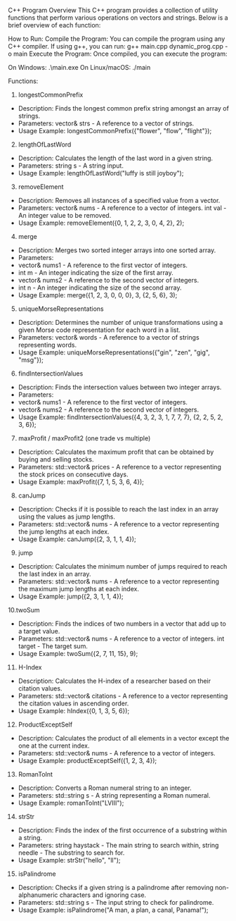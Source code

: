 C++ Program Overview
This C++ program provides a collection of utility functions that perform various operations on vectors and strings. Below is a brief overview of each function:

How to Run:
Compile the Program: You can compile the program using any C++ compiler. If using g++, you can run:
g++ main.cpp dynamic_prog.cpp -o main
Execute the Program: Once compiled, you can execute the program:

On Windows: .\main.exe
On Linux/macOS: ./main

Functions:

1. longestCommonPrefix
 * Description: Finds the longest common prefix string amongst an array of strings.
 * Parameters: vector<string>& strs - A reference to a vector of strings.
 * Usage Example: longestCommonPrefix({"flower", "flow", "flight"});

2. lengthOfLastWord
 * Description: Calculates the length of the last word in a given string.
 * Parameters: string s - A string input.
 * Usage Example: lengthOfLastWord("luffy is still joyboy");

3. removeElement
 * Description: Removes all instances of a specified value from a vector.
 * Parameters: vector<int>& nums - A reference to a vector of integers. int val - An integer value to be removed.
 * Usage Example: removeElement({0, 1, 2, 2, 3, 0, 4, 2}, 2);

4. merge
 * Description: Merges two sorted integer arrays into one sorted array.
 * Parameters:
 *   vector<int>& nums1 - A reference to the first vector of integers.
 *   int m - An integer indicating the size of the first array.
 *   vector<int>& nums2 - A reference to the second vector of integers.
 *   int n - An integer indicating the size of the second array.
 * Usage Example: merge({1, 2, 3, 0, 0, 0}, 3, {2, 5, 6}, 3);

5. uniqueMorseRepresentations
 * Description: Determines the number of unique transformations using a given Morse code representation for each word in a list.
 * Parameters: vector<string>& words - A reference to a vector of strings representing words.
 * Usage Example: uniqueMorseRepresentations({"gin", "zen", "gig", "msg"});

6. findIntersectionValues
 * Description: Finds the intersection values between two integer arrays.
 * Parameters:
 *   vector<int>& nums1 - A reference to the first vector of integers.
 *   vector<int>& nums2 - A reference to the second vector of integers.
 * Usage Example: findIntersectionValues({4, 3, 2, 3, 1, 7, 7, 7}, {2, 2, 5, 2, 3, 6});

7. maxProfit / maxProfit2 (one trade vs multiple)
 * Description: Calculates the maximum profit that can be obtained by buying and selling stocks.
 * Parameters: std::vector<int>& prices - A reference to a vector representing the stock prices on consecutive days.
 * Usage Example: maxProfit({7, 1, 5, 3, 6, 4});

8. canJump
 * Description: Checks if it is possible to reach the last index in an array using the values as jump lengths.
 * Parameters: std::vector<int>& nums - A reference to a vector representing the jump lengths at each index.
 * Usage Example: canJump({2, 3, 1, 1, 4});

9. jump
 * Description: Calculates the minimum number of jumps required to reach the last index in an array.
 * Parameters: std::vector<int>& nums - A reference to a vector representing the maximum jump lengths at each index.
 * Usage Example: jump({2, 3, 1, 1, 4});

10.twoSum
 * Description: Finds the indices of two numbers in a vector that add up to a target value.
 * Parameters: std::vector<int>& nums - A reference to a vector of integers. int target - The target sum.
 * Usage Example: twoSum({2, 7, 11, 15}, 9);

11. H-Index
 * Description: Calculates the H-index of a researcher based on their citation values.
 * Parameters: std::vector<int>& citations - A reference to a vector representing the citation values in ascending order.
 * Usage Example: hIndex({0, 1, 3, 5, 6});

12. ProductExceptSelf
 * Description: Calculates the product of all elements in a vector except the one at the current index.
 * Parameters: std::vector<int>& nums - A reference to a vector of integers.
 * Usage Example: productExceptSelf({1, 2, 3, 4});

13. RomanToInt
 * Description: Converts a Roman numeral string to an integer.
 * Parameters: std::string s - A string representing a Roman numeral.
 * Usage Example: romanToInt("LVIII");

14. strStr
 * Description: Finds the index of the first occurrence of a substring within a string.
 * Parameters: string haystack - The main string to search within, string needle - The substring to search for.
 * Usage Example: strStr("hello", "ll");

15. isPalindrome
 * Description: Checks if a given string is a palindrome after removing non-alphanumeric characters and ignoring case.
 * Parameters: std::string s - The input string to check for palindrome.
 * Usage Example: isPalindrome("A man, a plan, a canal, Panama!");
